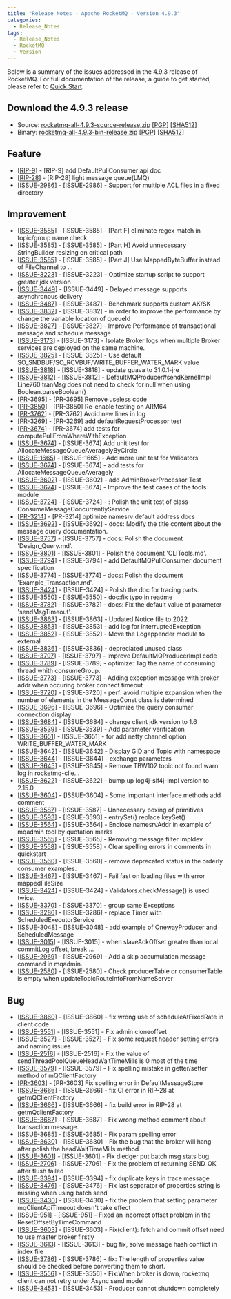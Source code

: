 ```yaml
---
title: "Release Notes - Apache RocketMQ - Version 4.9.3"
categories:
  - Release_Notes
tags:
  - Release_Notes
  - RocketMQ
  - Version
---
```


Below is a summary of the issues addressed in the 4.9.3 release of RocketMQ. For full documentation of the release, a guide to get started, please refer to <a href='/docs/quick-start/'>Quick Start</a>.

<h2> Download the 4.9.3 release</h2>
    
* Source: [rocketmq-all-4.9.3-source-release.zip](https://www.apache.org/dyn/closer.cgi?path=rocketmq/4.9.3/rocketmq-all-4.9.3-source-release.zip) [[PGP](https://www.apache.org/dist/rocketmq/4.9.3/rocketmq-all-4.9.3-source-release.zip.asc)] [[SHA512](https://www.apache.org/dist/rocketmq/4.9.3/rocketmq-all-4.9.3-source-release.zip.sha512)]
* Binary: [rocketmq-all-4.9.3-bin-release.zip](https://www.apache.org/dyn/closer.cgi?path=rocketmq/4.9.3/rocketmq-all-4.9.3-bin-release.zip) [[PGP](https://www.apache.org/dist/rocketmq/4.9.3/rocketmq-all-4.9.3-bin-release.zip.asc)] [[SHA512](https://www.apache.org/dist/rocketmq/4.9.3/rocketmq-all-4.9.3-bin-release.zip.sha512)]

## Feature
<ul>
<li>[<a href='https://github.com/apache/rocketmq/pull/1085'>RIP-9</a>] - [RIP-9] add DefaultPullConsumer api doc</li>
<li>[<a href='https://github.com/apache/rocketmq/pull/3694'>RIP-28</a>] - [RIP-28] light message queue(LMQ)</li>
<li>[<a href='https://github.com/apache/rocketmq/issues/2986'>ISSUE-2986</a>] - [ISSUE-2986] - Support for multiple ACL files in a fixed directory</li>
</ul>

## Improvement
<ul>
<li>[<a href='https://github.com/apache/rocketmq/issues/3585'>ISSUE-3585</a>] - [ISSUE-3585] - [Part F] eliminate regex match in topic/group name check</li>
<li>[<a href='https://github.com/apache/rocketmq/issues/3585'>ISSUE-3585</a>] - [ISSUE-3585] - [Part H] Avoid unnecessary StringBuilder resizing on critical path</li>
<li>[<a href='https://github.com/apache/rocketmq/issues/3585'>ISSUE-3585</a>] - [ISSUE-3585] - [Part J] Use MappedByteBuffer instead of FileChannel to …</li>
<li>[<a href='https://github.com/apache/rocketmq/issues/3223'>ISSUE-3223</a>] - [ISSUE-3223] - Optimize  startup script to support greater jdk version</li>
<li>[<a href='https://github.com/apache/rocketmq/issues/3449'>ISSUE-3449</a>] - [ISSUE-3449] - Delayed message supports asynchronous delivery</li>
<li>[<a href='https://github.com/apache/rocketmq/issues/3487'>ISSUE-3487</a>] - [ISSUE-3487] - Benchmark supports custom AK/SK</li>
<li>[<a href='https://github.com/apache/rocketmq/issues/3832'>ISSUE-3832</a>] - [ISSUE-3832] - in order to improve the performance by change the variable location of queueId</li>
<li>[<a href='https://github.com/apache/rocketmq/issues/3827'>ISSUE-3827</a>] - [ISSUE-3827] - Improve Performance of transactional message and schedule message</li>
<li>[<a href='https://github.com/apache/rocketmq/issues/3173'>ISSUE-3173</a>] - [ISSUE-3173] - Isolate Broker logs when multiple Broker services are deployed on the same machine.</li>
<li>[<a href='https://github.com/apache/rocketmq/issues/3825'>ISSUE-3825</a>] - [ISSUE-3825] - Use default SO_SNDBUF/SO_RCVBUF/WRITE_BUFFER_WATER_MARK value</li>
<li>[<a href='https://github.com/apache/rocketmq/issues/3818'>ISSUE-3818</a>] - [ISSUE-3818] - update guava to 31.0.1-jre</li>
<li>[<a href='https://github.com/apache/rocketmq/issues/3812'>ISSUE-3812</a>] - [ISSUE-3812] - DefaultMQProducer#sendKernelImpl Line760 tranMsg does not need to check for null when using Boolean.parseBoolean()</li>
<li>[<a href='https://github.com/apache/rocketmq/pull/3695'>PR-3695</a>] - [PR-3695] Remove useless code</li>
<li>[<a href='https://github.com/apache/rocketmq/pull/3850'>PR-3850</a>] - [PR-3850] Re-enable testing on ARM64</li>
<li>[<a href='https://github.com/apache/rocketmq/pull/3762'>PR-3762</a>] - [PR-3762] Avoid new lines in log</li>
<li>[<a href='https://github.com/apache/rocketmq/pull/3269'>PR-3269</a>] - [PR-3269] add defaultRequestProcessor test</li>
<li>[<a href='https://github.com/apache/rocketmq/issues/3674'>PR-3674</a>] - [PR-3674] add tests for computePullFromWhereWithException</li>
<li>[<a href='https://github.com/apache/rocketmq/issues/3674'>ISSUE-3674</a>] - [ISSUE-3674] Add unit test for AllocateMessageQueueAveragelyByCircle</li>
<li>[<a href='https://github.com/apache/rocketmq/issues/1665'>ISSUE-1665</a>] - [ISSUE-1665] - Add more unit test for Validators</li>
<li>[<a href='https://github.com/apache/rocketmq/issues/3674'>ISSUE-3674</a>] - [ISSUE-3674] - add tests for AllocateMessageQueueAveragely</li>
<li>[<a href='https://github.com/apache/rocketmq/issues/3602'>ISSUE-3602</a>] - [ISSUE-3602] - add AdminBrokerProcessor Test</li>
<li>[<a href='https://github.com/apache/rocketmq/issues/3674'>ISSUE-3674</a>] - [ISSUE-3674] - Improve the test cases of the tools module</li>
<li>[<a href='https://github.com/apache/rocketmq/issues/3724'>ISSUE-3724</a>] - [ISSUE-3724] - : Polish the unit test of class ConsumeMessageConcurrentlyService</li>
<li>[<a href='https://github.com/apache/rocketmq/pull/3214'>PR-3214</a>] - [PR-3214] optimize namesrv default address docs</li>
<li>[<a href='https://github.com/apache/rocketmq/issues/3692'>ISSUE-3692</a>] - [ISSUE-3692] - docs: Modify the title content about the message query documentation.</li>
<li>[<a href='https://github.com/apache/rocketmq/issues/3757'>ISSUE-3757</a>] - [ISSUE-3757] - docs: Polish the document 'Design_Query.md'.</li>
<li>[<a href='https://github.com/apache/rocketmq/issues/3801'>ISSUE-3801</a>] - [ISSUE-3801] - Polish the document 'CLITools.md'.</li>
<li>[<a href='https://github.com/apache/rocketmq/issues/3794'>ISSUE-3794</a>] - [ISSUE-3794] - add DefaultMQPullConsumer document specification</li>
<li>[<a href='https://github.com/apache/rocketmq/issues/3774'>ISSUE-3774</a>] - [ISSUE-3774] - docs: Polish the document 'Example_Transaction.md'.</li>
<li>[<a href='https://github.com/apache/rocketmq/issues/3424'>ISSUE-3424</a>] - [ISSUE-3424] - Polish the doc for tracing parts.</li>
<li>[<a href='https://github.com/apache/rocketmq/issues/3550'>ISSUE-3550</a>] - [ISSUE-3550] - doc:fix typo in readme</li>
<li>[<a href='https://github.com/apache/rocketmq/issues/3782'>ISSUE-3782</a>] - [ISSUE-3782] - docs: Fix the default value of parameter 'sendMsgTimeout'.</li>
<li>[<a href='https://github.com/apache/rocketmq/issues/3863'>ISSUE-3863</a>] - [ISSUE-3863] - Updated Notice file to 2022</li>
<li>[<a href='https://github.com/apache/rocketmq/issues/3853'>ISSUE-3853</a>] - [ISSUE-3853] - add log for interruptedException</li>
<li>[<a href='https://github.com/apache/rocketmq/issues/3852'>ISSUE-3852</a>] - [ISSUE-3852] - Move the Logappender module to external</li>
<li>[<a href='https://github.com/apache/rocketmq/issues/3836'>ISSUE-3836</a>] - [ISSUE-3836] - depreciated unused class</li>
<li>[<a href='https://github.com/apache/rocketmq/issues/3797'>ISSUE-3797</a>] - [ISSUE-3797] - Improve DefaultMQProducerImpl code</li>
<li>[<a href='https://github.com/apache/rocketmq/issues/3789'>ISSUE-3789</a>] - [ISSUE-3789] - optimize: Tag the name of  consuming thread whith consumeGroup.</li>
<li>[<a href='https://github.com/apache/rocketmq/issues/3773'>ISSUE-3773</a>] - [ISSUE-3773] - Adding exception message with broker addr when occuring broker connect timeout</li>
<li>[<a href='https://github.com/apache/rocketmq/issues/3720'>ISSUE-3720</a>] - [ISSUE-3720] - perf: avoid multiple expansion when the number of elements in the MessageConst class is determined</li>
<li>[<a href='https://github.com/apache/rocketmq/issues/3696'>ISSUE-3696</a>] - [ISSUE-3696] - Optimize the query consumer connection display</li>
<li>[<a href='https://github.com/apache/rocketmq/issues/3684'>ISSUE-3684</a>] - [ISSUE-3684] - change client jdk version to 1.6</li>
<li>[<a href='https://github.com/apache/rocketmq/issues/3539'>ISSUE-3539</a>] - [ISSUE-3539] - Add parameter verification</li>
<li>[<a href='https://github.com/apache/rocketmq/issues/3651'>ISSUE-3651</a>] - [ISSUE-3651] - for add netty channel option WRITE_BUFFER_WATER_MARK</li>
<li>[<a href='https://github.com/apache/rocketmq/issues/3642'>ISSUE-3642</a>] - [ISSUE-3642] - Display GID and Topic with namespace</li>
<li>[<a href='https://github.com/apache/rocketmq/issues/3644'>ISSUE-3644</a>] - [ISSUE-3644] - exchange parameters</li>
<li>[<a href='https://github.com/apache/rocketmq/issues/3645'>ISSUE-3645</a>] - [ISSUE-3645] - Remove TBW102 topic not found warn log in rocketmq-clie…</li>
<li>[<a href='https://github.com/apache/rocketmq/issues/3622'>ISSUE-3622</a>] - [ISSUE-3622] - bump up log4j-slf4j-impl version to 2.15.0</li>
<li>[<a href='https://github.com/apache/rocketmq/issues/3604'>ISSUE-3604</a>] - [ISSUE-3604] - Some important interface methods add comment</li>
<li>[<a href='https://github.com/apache/rocketmq/issues/3587'>ISSUE-3587</a>] - [ISSUE-3587] - Unnecessary boxing of primitives</li>
<li>[<a href='https://github.com/apache/rocketmq/issues/3593'>ISSUE-3593</a>] - [ISSUE-3593] - entrySet() replace keySet()</li>
<li>[<a href='https://github.com/apache/rocketmq/issues/3564'>ISSUE-3564</a>] - [ISSUE-3564] - Enclose namesrvAddr in example of mqadmin tool by quotation marks</li>
<li>[<a href='https://github.com/apache/rocketmq/issues/3565'>ISSUE-3565</a>] - [ISSUE-3565] - Removing message filter impldev</li>
<li>[<a href='https://github.com/apache/rocketmq/issues/3558'>ISSUE-3558</a>] - [ISSUE-3558] - Clear spelling errors in comments in quickstart</li>
<li>[<a href='https://github.com/apache/rocketmq/issues/3560'>ISSUE-3560</a>] - [ISSUE-3560] - remove deprecated status in the orderly consumer examples.</li>
<li>[<a href='https://github.com/apache/rocketmq/issues/3467'>ISSUE-3467</a>] - [ISSUE-3467] - Fail fast on loading files with error mappedFileSize</li>
<li>[<a href='https://github.com/apache/rocketmq/issues/3424'>ISSUE-3424</a>] - [ISSUE-3424] - Validators.checkMessage() is used twice.</li>
<li>[<a href='https://github.com/apache/rocketmq/issues/3370'>ISSUE-3370</a>] - [ISSUE-3370] - group same Exceptions</li>
<li>[<a href='https://github.com/apache/rocketmq/issues/3286'>ISSUE-3286</a>] - [ISSUE-3286] - replace Timer with ScheduledExecutorService</li>
<li>[<a href='https://github.com/apache/rocketmq/issues/3048'>ISSUE-3048</a>] - [ISSUE-3048] - add example of OnewayProducer and ScheduledMessage</li>
<li>[<a href='https://github.com/apache/rocketmq/issues/3015'>ISSUE-3015</a>] - [ISSUE-3015] - when slaveAckOffset greater than local commitLog offset, break …</li>
<li>[<a href='https://github.com/apache/rocketmq/issues/2969'>ISSUE-2969</a>] - [ISSUE-2969] - Add a skip accumulation message command in mqadmin.</li>
<li>[<a href='https://github.com/apache/rocketmq/issues/2580'>ISSUE-2580</a>] - [ISSUE-2580] - Check producerTable or consumerTable is empty when updateTopicRouteInfoFromNameServer</li>

</ul>

## Bug
<ul>
<li>[<a href='https://github.com/apache/rocketmq/issues/3860'>ISSUE-3860</a>] - [ISSUE-3860] - fix wrong use of scheduleAtFixedRate in client code</li>
<li>[<a href='https://github.com/apache/rocketmq/issues/3551'>ISSUE-3551</a>] - [ISSUE-3551] - Fix admin cloneoffset</li>
<li>[<a href='https://github.com/apache/rocketmq/issues/3527'>ISSUE-3527</a>] - [ISSUE-3527] - Fix some request header setting errors and naming issues</li>
<li>[<a href='https://github.com/apache/rocketmq/issues/2516'>ISSUE-2516</a>] - [ISSUE-2516] -  Fix the value of sendThreadPoolQueueHeadWaitTimeMills is 0 most of the time</li>
<li>[<a href='https://github.com/apache/rocketmq/issues/3579'>ISSUE-3579</a>] - [ISSUE-3579] - Fix spelling mistake in getter/setter method of mQClientFactory</li>
<li>[<a href='https://github.com/apache/rocketmq/pull/3663'>PR-3603</a>] - [PR-3603] Fix spelling error in DefaultMessageStore</li>
<li>[<a href='https://github.com/apache/rocketmq/issues/3666'>ISSUE-3666</a>] - [ISSUE-3666] - fix CI error in RIP-28 at getmQClientFactory</li>
<li>[<a href='https://github.com/apache/rocketmq/issues/3666'>ISSUE-3666</a>] - [ISSUE-3666] - fix build error in RIP-28 at getmQclientFactory</li>
<li>[<a href='https://github.com/apache/rocketmq/issues/3687'>ISSUE-3687</a>] - [ISSUE-3687] - Fix wrong method comment about transaction message.</li>
<li>[<a href='https://github.com/apache/rocketmq/issues/3685'>ISSUE-3685</a>] - [ISSUE-3685] - Fix param spelling error</li>
<li>[<a href='https://github.com/apache/rocketmq/issues/3630'>ISSUE-3630</a>] - [ISSUE-3630] - Fix the bug that the broker will hang after polish the headWaitTimeMills method</li>
<li>[<a href='https://github.com/apache/rocketmq/issues/3601'>ISSUE-3601</a>] - [ISSUE-3601] - Fix dledger put batch msg stats bug</li>
<li>[<a href='https://github.com/apache/rocketmq/issues/2706'>ISSUE-2706</a>] - [ISSUE-2706] - Fix the problem of returning SEND_OK after flush failed</li>
<li>[<a href='https://github.com/apache/rocketmq/issues/3394'>ISSUE-3394</a>] - [ISSUE-3394] - fix duplicate keys in trace message</li>
<li>[<a href='https://github.com/apache/rocketmq/issues/3476'>ISSUE-3476</a>] - [ISSUE-3476] - Fix last separator of properties string is missing when using batch send</li>
<li>[<a href='https://github.com/apache/rocketmq/issues/3430'>ISSUE-3430</a>] - [ISSUE-3430] - fix the problem that setting parameter mqClientApiTimeout doesn't take effect</li>
<li>[<a href='https://github.com/apache/rocketmq/issues/951'>ISSUE-951</a>] - [ISSUE-951] - Fixed an incorrect offset problem in the ResetOffsetByTimeCommand</li>
<li>[<a href='https://github.com/apache/rocketmq/issues/3603'>ISSUE-3603</a>] - [ISSUE-3603] - Fix(client): fetch and commit offset need to use master broker firstly</li>
<li>[<a href='https://github.com/apache/rocketmq/issues/3613'>ISSUE-3613</a>] - [ISSUE-3613] - bug fix, solve message hash conflict in index file</li>
<li>[<a href='https://github.com/apache/rocketmq/issues/3786'>ISSUE-3786</a>] - [ISSUE-3786] - fix: The length of properties value should be checked before converting them to short.</li>
<li>[<a href='https://github.com/apache/rocketmq/issues/3556'>ISSUE-3556</a>] - [ISSUE-3556] - Fix:When broker is down, rocketmq client can not retry under Async send model</li>
<li>[<a href='https://github.com/apache/rocketmq/issues/3453'>ISSUE-3453</a>] - [ISSUE-3453] - Producer cannot shutdown completely</li>
</ul>